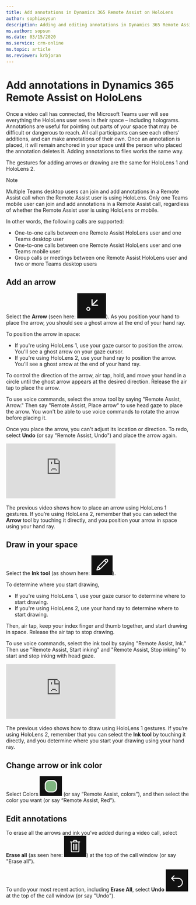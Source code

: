 ```yaml
---
title: Add annotations in Dynamics 365 Remote Assist on HoloLens
author: sophiasysun
description: Adding and editing annotations in Dynamics 365 Remote Assist on HoloLens 
ms.author: sopsun
ms.date: 03/15/2020
ms.service: crm-online
ms.topic: article
ms.reviewer: krbjoran
---
```

# Add annotations in Dynamics 365 Remote Assist on HoloLens

Once a video call has connected, the Microsoft Teams user will see everything the HoloLens user sees in their space – including holograms. 
Annotations are useful for pointing out parts of your space that may be difficult or dangerous to reach. All call participants can see each others’ additions, and can make annotations of their own. Once an annotation is placed, it will remain anchored in your space until the person who placed the annotation deletes it. Adding annotations to files works the same way.

The gestures for adding arrows or drawing are the same for HoloLens 1 and HoloLens 2.

> [!Note]
> Multiple Teams desktop users can join and add annotations in a Remote Assist call when the Remote Assist user is using HoloLens. 
Only one Teams mobile user can join and add annotations in a Remote Assist call, regardless of whether the Remote Assist user is using HoloLens or mobile.
>
> In other words, the following calls are supported:
> - One-to-one calls between one Remote Assist HoloLens user and one Teams desktop user
> - One-to-one calls between one Remote Assist HoloLens user and one Teams mobile user
> - Group calls or meetings between one Remote Assist HoloLens user and two or more Teams desktop users

## Add an arrow 

Select the **Arrow** (seen here: ![Graphic showing the arrow icon.](media/RAHL_Arrow.png)). As you position your hand to place the arrow, you should see a ghost arrow at the end of your hand ray. 

To position the arrow in space:

- If you're using HoloLens 1, use your gaze cursor to position the arrow. You'll see a ghost arrow on your gaze cursor.  
- If you're using HoloLens 2, use your hand ray to position the arrow. You'll see a ghost arrow at the end of your hand ray.


To control the direction of the arrow, air tap, hold, and move your hand in a circle until the ghost arrow appears at the desired direction. Release the air tap to place the arrow.

To use voice commands, select the arrow tool by saying "Remote Assist, Arrow." Then say "Remote Assist, Place arrow" to use head gaze to place the arrow. You won't be able to use voice commands to rotate the arrow before placing it.

Once you place the arrow, you can't adjust its location or direction. To redo, select **Undo** (or say "Remote Assist, Undo") and place the arrow again.


<iframe src="https://www.microsoft.com/videoplayer/embed/RE2F9qy" frameborder="0" allowfullscreen=""></iframe>

The previous video shows how to place an arrow using HoloLens 1 gestures. If you’re using HoloLens 2, remember that you can select the **Arrow** tool by touching it directly, and you position your arrow in space using your hand ray. 

## Draw in your space

Select the **Ink tool** (as shown here: ![Graphic showing the ink icon.](media/RAHL_Ink.png)).


To determine where you start drawing,
- If you're using HoloLens 1, use your gaze cursor to determine where to start drawing.
- If you're using HoloLens 2, use your hand ray to determine where to start drawing.  

Then, air tap, keep your index finger and thumb together, and start drawing in space. Release the air tap to stop drawing. 

To use voice commands, select the ink tool by saying "Remote Assist, Ink." Then use "Remote Assist, Start inking" and "Remote Assist, Stop inking" to start and stop inking with head gaze. 

<iframe src="https://www.microsoft.com/videoplayer/embed/RE2F9qs" frameborder="0" allowfullscreen=""></iframe>

The previous video shows how to draw using HoloLens 1 gestures. If you’re using HoloLens 2, remember that you can select the **Ink tool** by touching it directly, and you determine where you start your drawing using your hand ray. 

## Change arrow or ink color

Select Colors ![Color](media/RAHL_Color.png "Color") (or say “Remote Assist, colors”), and then select the color you want (or say “Remote Assist, Red”).

## Edit annotations

To erase all the arrows and ink you’ve added during a video call, select **Erase all** (as seen here: ![Graphic showing the "erase all" icon, which looks like a trash can.](media/RAHL_Trash.png)) at the top of the call window (or say "Erase all").

To undo your most recent action, including **Erase All**, select **Undo** ![Graphic showing the undo icon.](media/RAHL_Undo.png) at the top of the call window (or say "Undo").

